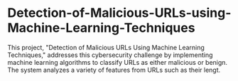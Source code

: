 # Detection-of-Malicious-URLs-using-Machine-Learning-Techniques
This project, "Detection of Malicious URLs Using Machine Learning Techniques," addresses this cybersecurity challenge by implementing machine learning algorithms to classify URLs as either malicious or benign. The system analyzes a variety of features from URLs such as their lengt.
